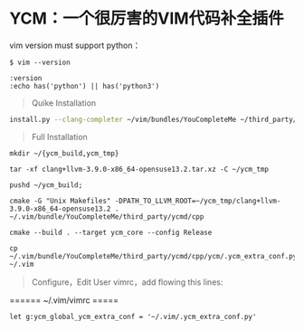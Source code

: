 # YCM：一个很厉害的VIM代码补全插件
vim version must support python：

```
$ vim --version

:version
:echo has('python') || has('python3')

```

> Quike Installation

```Bash
install.py --clang-completer ~/vim/bundles/YouCompleteMe ~/third_party/ycmd/clang_archives/clang+llvm-3.9.0-x86_64-opensuse13.2.tar.xz
```


> Full Installation
```
mkdir ~/{ycm_build,ycm_tmp}

tar -xf clang+llvm-3.9.0-x86_64-opensuse13.2.tar.xz -C ~/ycm_tmp

pushd ~/ycm_build;

cmake -G "Unix Makefiles" -DPATH_TO_LLVM_ROOT=~/ycm_tmp/clang+llvm-3.9.0-x86_64-opensuse13.2 . ~/.vim/bundle/YouCompleteMe/third_party/ycmd/cpp

cmake --build . --target ycm_core --config Release
 
cp ~/.vim/bundle/YouCompleteMe/third_party/ycmd/cpp/ycm/.ycm_extra_conf.py ~/.vim
```

> Configure，Edit User vimrc，add flowing this lines:

====== ~/.vim/vimrc =====

```
let g:ycm_global_ycm_extra_conf = '~/.vim/.ycm_extra_conf.py'
```

